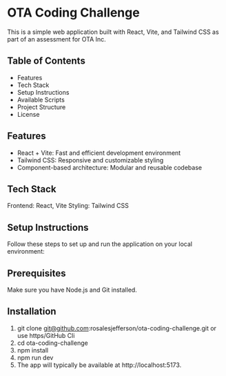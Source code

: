 # OTA Coding Challenge

This is a simple web application built with React, Vite, and Tailwind CSS as part of an assessment for OTA Inc.

## Table of Contents

- Features
- Tech Stack
- Setup Instructions
- Available Scripts
- Project Structure
- License

## Features

- React + Vite: Fast and efficient development environment
- Tailwind CSS: Responsive and customizable styling
- Component-based architecture: Modular and reusable codebase

## Tech Stack

Frontend: React, Vite
Styling: Tailwind CSS

## Setup Instructions

Follow these steps to set up and run the application on your local environment:

## Prerequisites

Make sure you have Node.js and Git installed.

## Installation

1. git clone git@github.com:rosalesjefferson/ota-coding-challenge.git or use https/GitHub Cli
2. cd ota-coding-challenge
3. npm install
4. npm run dev
5. The app will typically be available at http://localhost:5173.
